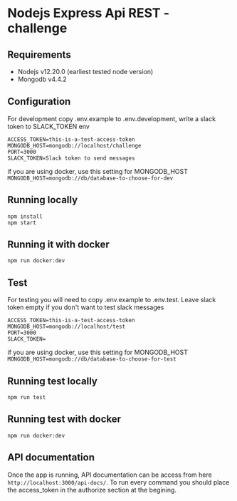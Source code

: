 # Nodejs Express Api REST - challenge

## Requirements

- Nodejs v12.20.0 (earliest tested node version)
- Mongodb v4.4.2

## Configuration

For development copy .env.example to .env.development, write a slack token to SLACK_TOKEN env

```
ACCESS_TOKEN=this-is-a-test-access-token
MONGODB_HOST=mongodb://localhost/challenge
PORT=3000
SLACK_TOKEN=Slack token to send messages
```

if you are using docker, use this setting for MONGODB_HOST `MONGODB_HOST=mongodb://db/database-to-choose-for-dev`

## Running locally

```
npm install
npm start
```

## Running it with docker

```
npm run docker:dev
```

## Test

For testing you will need to copy .env.example to .env.test. Leave slack token empty if you don't want to test slack messages

```
ACCESS_TOKEN=this-is-a-test-access-token
MONGODB_HOST=mongodb://localhost/test
PORT=3000
SLACK_TOKEN=
```

if you are using docker, use this setting for MONGODB_HOST `MONGODB_HOST=mongodb://db/database-to-choose-for-test`

## Running test locally

```
npm run test
```

## Running test with docker

```
npm run docker:dev
```

## API documentation

Once the app is running, API documentation can be access from here `http://localhost:3000/api-docs/`. To run every command you should place the access_token in the authorize section at the begining.